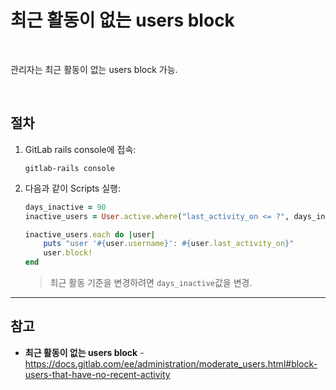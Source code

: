 # 최근 활동이 없는 users block

<br>

관리자는 최근 활동이 없는 users block 가능.

<br>

## 절차
1. GitLab rails console에 접속:
   ```
   gitlab-rails console
   ```
2. 다음과 같이 Scripts 실행:
   ```ruby
   days_inactive = 90
   inactive_users = User.active.where("last_activity_on <= ?", days_inactive.days.ago)

   inactive_users.each do |user|
       puts "user '#{user.username}': #{user.last_activity_on}"
       user.block!
   end
   ```

   > 최근 활동 기준을 변경하려면 `days_inactive`값을 변경.

<hr>

## 참고
- **최근 활동이 없는 users block** - https://docs.gitlab.com/ee/administration/moderate_users.html#block-users-that-have-no-recent-activity
